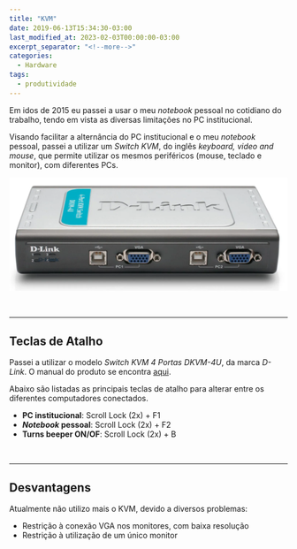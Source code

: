 ```yaml
---
title: "KVM"
date: 2019-06-13T15:34:30-03:00
last_modified_at: 2023-02-03T00:00:00-03:00
excerpt_separator: "<!--more-->"
categories:
  - Hardware
tags:
  - produtividade
---
```


Em idos de 2015 eu passei a usar o meu _notebook_ pessoal no cotidiano do trabalho, tendo em vista as diversas limitações no PC institucional.

Visando facilitar a alternância do PC institucional e o meu _notebook_ pessoal, passei a utilizar um _Switch KVM_, do inglês _keyboard, video and mouse_, que permite utilizar os mesmos periféricos (mouse, teclado e monitor), com diferentes PCs.

![kvm](/assets/attachments/post/hardware/d_link_kvm_4_portas.webp)

<br>

---

## Teclas de Atalho

Passei a utilizar o modelo _Switch KVM 4 Portas DKVM-4U_, da marca _D-Link_. O manual do produto se encontra [aqui](/assets/post/hardware/DKVM_4U_QIG_EN_UK.pdf).

Abaixo são listadas as principais teclas de atalho para alterar entre os diferentes computadores conectados.

- **PC institucional**: Scroll Lock (2x) + F1
- **_Notebook_ pessoal**: Scroll Lock (2x) + F2
- **Turns beeper ON/OF**: Scroll Lock (2x) + B

<br>

---

## Desvantagens

Atualmente não utilizo mais o KVM, devido a diversos problemas:

- Restrição à conexão VGA nos monitores, com baixa resolução
- Restrição à utilização de um único monitor
